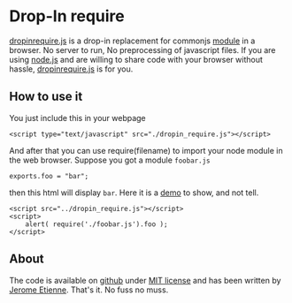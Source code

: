 # Drop-In require

[dropinrequire.js](http://jeromeetienne.github.com/dropinrequire.js)
is a drop-in replacement for commonjs [module](http://www.commonjs.org/specs/modules/1.0/)
in a browser. No server to run, No preprocessing of javascript files.
If you are using [node.js](http://nodejs.org) and are willing to share code with your browser without
hassle, [dropinrequire.js](http://jeromeetienne.github.com/dropinrequire.js) is for you.

## How to use it

You just include this in your webpage

    <script type="text/javascript" src="./dropin_require.js"></script>

And after that you can use require(filename) to import your node module in the
web browser. 
Suppose you got a module `foobar.js`

    exports.foo	= "bar";

then this html will display `bar`. Here it is a [demo](http://jeromeetienne.github.com/dropinrequire.js/demo/) to show, and not tell.

    <script src="../dropin_require.js"></script>
    <script>
        alert( require('./foobar.js').foo );
    </script>

## About

The code is available on [github](https://github.com/jeromeetienne/dropinrequire.js) under
[MIT license](https://github.com/jeromeetienne/dropinrequire.js/blob/master/MIT-LICENSE.txt) and has been
written by [Jerome Etienne](http://jetienne.com).
That's it. No fuss no muss.

